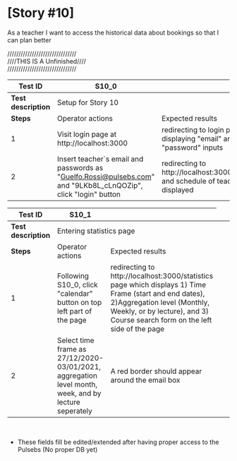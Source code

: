 # [Story #10]

As a teacher I want to access the historical data about bookings so that I can plan better

///////////////////////////////<br>
////THIS IS A Unfinished////<br>
///////////////////////////////<br>


| Test ID | S10_0 |  |
| --- | --- | --- |
| **Test description** <td colspan=2> Setup for Story 10 |
| **Steps** | Operator actions | Expected results |
| 1 | Visit login page at http://localhost:3000 | redirecting to login page displaying "email" and "password" inputs |
| 2 | Insert teacher`s email and passwords as "Guelfo.Rossi@pulsebs.com" and "9LKb8L_cLnQOZip", click "login" button | redirecting to http://localhost:3000/calendar and schedule of teacher is displayed|

| Test ID | S10_1 |  |
| --- | --- | --- |
| **Test description** <td colspan=2> Entering statistics page |
| **Steps** | Operator actions | Expected results |
| 1 | Following S10_0, click "calendar" button on top left part of the page | redirecting to http://localhost:3000/statistics page which displays 1) Time Frame (start and end dates), 2)Aggregation level (Monthly, Weekly, or by lecture), and 3) Course search form on the left side of the page |
| 2 | Select time frame as 27/12/2020-03/01/2021, aggregation level month, week, and by lecture seperately | A red border should appear around the email box |

<br>


* These fields fill be edited/extended after having proper access to the Pulsebs (No proper DB yet)